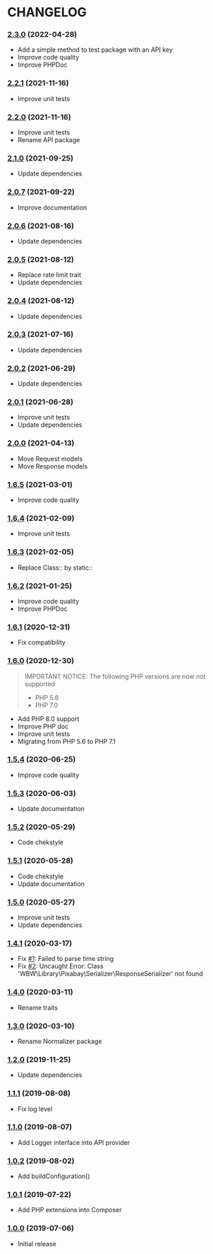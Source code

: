 CHANGELOG
=========

### [2.3.0](https://github.com/webeweb/pixabay-library/tree/v2.3.0) (2022-04-28)

- Add a simple method to test package with an API key
- Improve code quality
- Improve PHPDoc

### [2.2.1](https://github.com/webeweb/pixabay-library/tree/v2.2.1) (2021-11-16)

- Improve unit tests

### [2.2.0](https://github.com/webeweb/pixabay-library/tree/v2.2.0) (2021-11-16)

- Improve unit tests
- Rename API package

### [2.1.0](https://github.com/webeweb/pixabay-library/tree/v2.1.0) (2021-09-25)

- Update dependencies

### [2.0.7](https://github.com/webeweb/pixabay-library/tree/v2.0.7) (2021-09-22)

- Improve documentation

### [2.0.6](https://github.com/webeweb/pixabay-library/tree/v2.0.6) (2021-08-16)

- Update dependencies

### [2.0.5](https://github.com/webeweb/pixabay-library/tree/v2.0.5) (2021-08-12)

- Replace rate limit trait
- Update dependencies

### [2.0.4](https://github.com/webeweb/pixabay-library/tree/v2.0.4) (2021-08-12)

- Update dependencies

### [2.0.3](https://github.com/webeweb/pixabay-library/tree/v2.0.3) (2021-07-16)

- Update dependencies

### [2.0.2](https://github.com/webeweb/pixabay-library/tree/v2.0.2) (2021-06-29)

- Update dependencies

### [2.0.1](https://github.com/webeweb/pixabay-library/tree/v2.0.1) (2021-06-28)

- Improve unit tests
- Update dependencies

### [2.0.0](https://github.com/webeweb/pixabay-library/tree/v2.0.0) (2021-04-13)

- Move Request models
- Move Response models

### [1.6.5](https://github.com/webeweb/pixabay-library/tree/v1.6.5) (2021-03-01)

- Improve code quality

### [1.6.4](https://github.com/webeweb/pixabay-library/tree/v1.6.4) (2021-02-09)

- Improve unit tests

### [1.6.3](https://github.com/webeweb/pixabay-library/tree/v1.6.3) (2021-02-05)

- Replace Class:: by static::

### [1.6.2](https://github.com/webeweb/pixabay-library/tree/v1.6.2) (2021-01-25)

- Improve code quality
- Improve PHPDoc

### [1.6.1](https://github.com/webeweb/pixabay-library/tree/v1.6.1) (2020-12-31)

- Fix compatibility

### [1.6.0](https://github.com/webeweb/pixabay-library/tree/v1.6.0) (2020-12-30)

> IMPORTANT NOTICE: The following PHP versions are now not supported
> - PHP 5.6
> - PHP 7.0

- Add PHP 8.0 support
- Improve PHP doc
- Improve unit tests
- Migrating from PHP 5.6 to PHP 7.1

### [1.5.4](https://github.com/webeweb/pixabay-library/tree/v1.5.4) (2020-06-25)

- Improve code quality

### [1.5.3](https://github.com/webeweb/pixabay-library/tree/v1.5.3) (2020-06-03)

- Update documentation

### [1.5.2](https://github.com/webeweb/pixabay-library/tree/v1.5.2) (2020-05-29)

- Code chekstyle

### [1.5.1](https://github.com/webeweb/pixabay-library/tree/v1.5.1) (2020-05-28)

- Code chekstyle
- Update documentation

### [1.5.0](https://github.com/webeweb/pixabay-library/tree/v1.5.0) (2020-05-27)

- Improve unit tests
- Update dependencies

### [1.4.1](https://github.com/webeweb/pixabay-library/tree/v1.4.1) (2020-03-17)

- Fix [#1](https://github.com/webeweb/pixabay-library/issues/1): Failed to parse time string
- Fix [#2](https://github.com/webeweb/pixabay-library/issues/2): Uncaught Error: Class 'WBW\Library\Pixabay\Serializer\ResponseSerializer' not found

### [1.4.0](https://github.com/webeweb/pixabay-library/tree/v1.4.0) (2020-03-11)

- Rename traits

### [1.3.0](https://github.com/webeweb/pixabay-library/tree/v1.3.0) (2020-03-10)

- Rename Normalizer package

### [1.2.0](https://github.com/webeweb/pixabay-library/tree/v1.2.0) (2019-11-25)

- Update dependencies

### [1.1.1](https://github.com/webeweb/pixabay-library/tree/v1.1.1) (2019-08-08)

- Fix log level

### [1.1.0](https://github.com/webeweb/pixabay-library/tree/v1.1.0) (2019-08-07)

- Add Logger interface into API provider

### [1.0.2](https://github.com/webeweb/pixabay-library/tree/v1.0.2) (2019-08-02)

- Add buildConfiguration()

### [1.0.1](https://github.com/webeweb/pixabay-library/tree/v1.0.1) (2019-07-22)

- Add PHP extensions into Composer

### [1.0.0](https://github.com/webeweb/pixabay-library/tree/v1.0.0) (2019-07-06)

- Initial release
